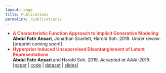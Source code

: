 ```yaml
---
layout: page
title: Publications
permalink: /publications/
---
```


* **<span style="color:#ed3833">A Characteristic Function Approach to Implicit Generative Modeling</span>**   
   **Abdul Fatir Ansari**, Jonathan Scarlett, Harold Soh. 2019. *Under review*.     
   [preprint coming soon!]
* **<span style="color:#ed3833">Hyperprior Induced Unsupervised Disentanglement of Latent Representations</span>**   
   **Abdul Fatir Ansari** and Harold Soh. 2019. *Accepted at AAAI-2019*.     
   [[paper](https://arxiv.org/abs/1809.04497) | [code](https://github.com/crslab/CHyVAE) | [dataset](https://github.com/crslab/correlated-ellipses) | [slides]({{site.base}}/files/aaai19.key.zip)]